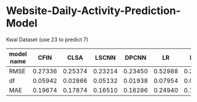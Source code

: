 # Website-Daily-Activity-Prediction-Model

Kwai Dataset (use 23 to predict 7)


| model name | CFIN    | CLSA    | LSCNN   | DPCNN   | LR      | RNN     |
|------------|---------|---------|---------|---------|---------|---------|
| RMSE       | 0.27336 | 0.25374 | 0.23214 | 0.23450 | 0.52988 | 0.23440 |
| df         | 0.05942 | 0.02866 | 0.05132 | 0.01938 | 0.07954 | 0.03372 |
| MAE        | 0.19674 | 0.17874 | 0.16510 | 0.16286 | 0.24940 | 0.16644 |
